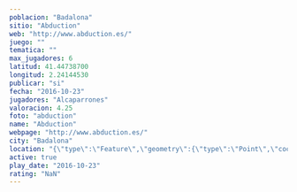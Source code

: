 ```yaml
---
poblacion: "Badalona"
sitio: "Abduction"
web: "http://www.abduction.es/"
juego: ""
tematica: ""
max_jugadores: 6
latitud: 41.44738700
longitud: 2.24144530
publicar: "si"
fecha: "2016-10-23"
jugadores: "Alcaparrones"
valoracion: 4.25
foto: "abduction"
name: "Abduction"
webpage: "http://www.abduction.es/"
city: "Badalona"
location: "{\"type\":\"Feature\",\"geometry\":{\"type\":\"Point\",\"coordinates\":[41.447387,2.2414453]}}"
active: true
play_date: "2016-10-23"
rating: "NaN"
---
```

